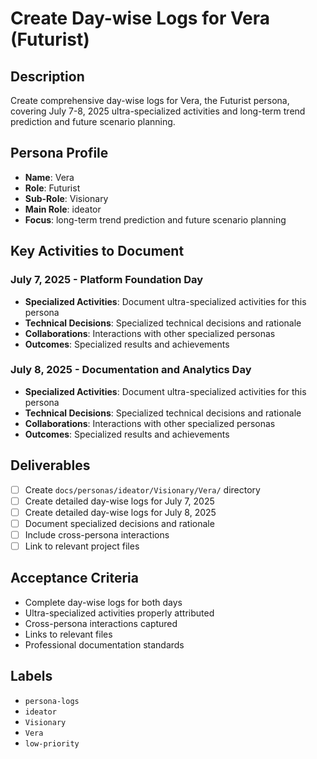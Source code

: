 # Create Day-wise Logs for Vera (Futurist)

## Description
Create comprehensive day-wise logs for Vera, the Futurist persona, covering July 7-8, 2025 ultra-specialized activities and long-term trend prediction and future scenario planning.

## Persona Profile
- **Name**: Vera
- **Role**: Futurist
- **Sub-Role**: Visionary
- **Main Role**: ideator
- **Focus**: long-term trend prediction and future scenario planning

## Key Activities to Document

### July 7, 2025 - Platform Foundation Day
- **Specialized Activities**: Document ultra-specialized activities for this persona
- **Technical Decisions**: Specialized technical decisions and rationale
- **Collaborations**: Interactions with other specialized personas
- **Outcomes**: Specialized results and achievements

### July 8, 2025 - Documentation and Analytics Day
- **Specialized Activities**: Document ultra-specialized activities for this persona
- **Technical Decisions**: Specialized technical decisions and rationale
- **Collaborations**: Interactions with other specialized personas
- **Outcomes**: Specialized results and achievements

## Deliverables
- [ ] Create `docs/personas/ideator/Visionary/Vera/` directory
- [ ] Create detailed day-wise logs for July 7, 2025
- [ ] Create detailed day-wise logs for July 8, 2025
- [ ] Document specialized decisions and rationale
- [ ] Include cross-persona interactions
- [ ] Link to relevant project files

## Acceptance Criteria
- Complete day-wise logs for both days
- Ultra-specialized activities properly attributed
- Cross-persona interactions captured
- Links to relevant files
- Professional documentation standards

## Labels
- `persona-logs`
- `ideator`
- `Visionary`
- `Vera`
- `low-priority`
